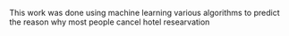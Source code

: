 This work was done using machine learning various algorithms to predict the reason why most people cancel hotel researvation
